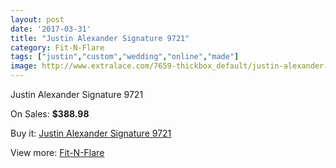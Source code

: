 ```yaml
---
layout: post
date: '2017-03-31'
title: "Justin Alexander Signature 9721"
category: Fit-N-Flare
tags: ["justin","custom","wedding","online","made"]
image: http://www.extralace.com/7659-thickbox_default/justin-alexander-signature-9721.jpg
---
```

Justin Alexander Signature 9721

On Sales: **$388.98**
<a href="https://www.extralace.com/fit-n-flare/3625-justin-alexander-signature-9721.html"><amp-img layout="responsive" width="600" height="600" src="//www.extralace.com/7659-thickbox_default/justin-alexander-signature-9721.jpg" alt="Justin Alexander Signature 9721 0" /></a>
<a href="https://www.extralace.com/fit-n-flare/3625-justin-alexander-signature-9721.html"><amp-img layout="responsive" width="600" height="600" src="//www.extralace.com/7664-thickbox_default/justin-alexander-signature-9721.jpg" alt="Justin Alexander Signature 9721 1" /></a>
<a href="https://www.extralace.com/fit-n-flare/3625-justin-alexander-signature-9721.html"><amp-img layout="responsive" width="600" height="600" src="//www.extralace.com/7663-thickbox_default/justin-alexander-signature-9721.jpg" alt="Justin Alexander Signature 9721 2" /></a>
<a href="https://www.extralace.com/fit-n-flare/3625-justin-alexander-signature-9721.html"><amp-img layout="responsive" width="600" height="600" src="//www.extralace.com/7662-thickbox_default/justin-alexander-signature-9721.jpg" alt="Justin Alexander Signature 9721 3" /></a>
<a href="https://www.extralace.com/fit-n-flare/3625-justin-alexander-signature-9721.html"><amp-img layout="responsive" width="600" height="600" src="//www.extralace.com/7661-thickbox_default/justin-alexander-signature-9721.jpg" alt="Justin Alexander Signature 9721 4" /></a>
<a href="https://www.extralace.com/fit-n-flare/3625-justin-alexander-signature-9721.html"><amp-img layout="responsive" width="600" height="600" src="//www.extralace.com/7660-thickbox_default/justin-alexander-signature-9721.jpg" alt="Justin Alexander Signature 9721 5" /></a>

Buy it: [Justin Alexander Signature 9721](https://www.extralace.com/fit-n-flare/3625-justin-alexander-signature-9721.html "Justin Alexander Signature 9721")

View more: [Fit-N-Flare](https://www.extralace.com/4-fit-n-flare "Fit-N-Flare")
